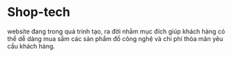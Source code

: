 # Shop-tech
website đang trong quá trình tạo, ra đời nhằm mục đích giúp khách hàng có thể dễ dàng mua sắm các sản phẩm đồ công nghệ và chi phí thỏa mãn yêu cầu khách hàng.
